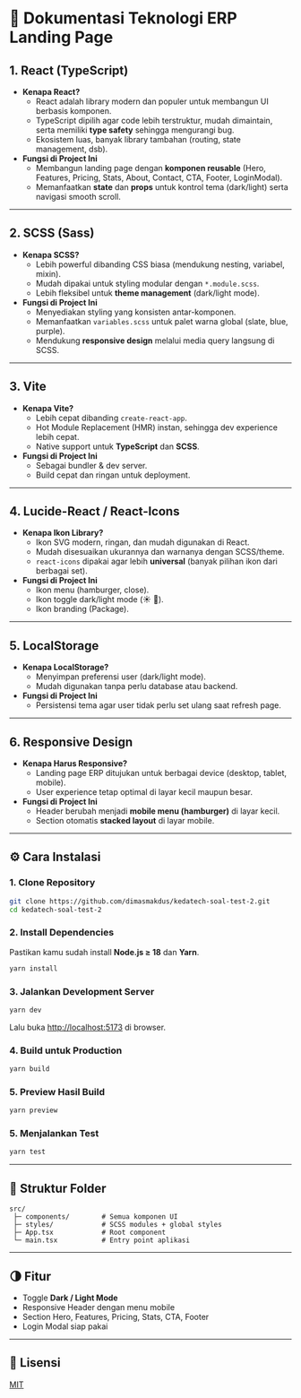 # 📘 Dokumentasi Teknologi ERP Landing Page

## 1. **React (TypeScript)**

-   **Kenapa React?**
    -   React adalah library modern dan populer untuk membangun UI
        berbasis komponen.
    -   TypeScript dipilih agar code lebih terstruktur, mudah
        dimaintain, serta memiliki **type safety** sehingga mengurangi
        bug.
    -   Ekosistem luas, banyak library tambahan (routing, state
        management, dsb).
-   **Fungsi di Project Ini**
    -   Membangun landing page dengan **komponen reusable** (Hero,
        Features, Pricing, Stats, About, Contact, CTA, Footer,
        LoginModal).
    -   Memanfaatkan **state** dan **props** untuk kontrol tema
        (dark/light) serta navigasi smooth scroll.

------------------------------------------------------------------------

## 2. **SCSS (Sass)**

-   **Kenapa SCSS?**
    -   Lebih powerful dibanding CSS biasa (mendukung nesting, variabel,
        mixin).
    -   Mudah dipakai untuk styling modular dengan `*.module.scss`.
    -   Lebih fleksibel untuk **theme management** (dark/light mode).
-   **Fungsi di Project Ini**
    -   Menyediakan styling yang konsisten antar-komponen.
    -   Memanfaatkan `variables.scss` untuk palet warna global (slate,
        blue, purple).
    -   Mendukung **responsive design** melalui media query langsung di
        SCSS.

------------------------------------------------------------------------

## 3. **Vite**

-   **Kenapa Vite?**
    -   Lebih cepat dibanding `create-react-app`.
    -   Hot Module Replacement (HMR) instan, sehingga dev experience
        lebih cepat.
    -   Native support untuk **TypeScript** dan **SCSS**.
-   **Fungsi di Project Ini**
    -   Sebagai bundler & dev server.
    -   Build cepat dan ringan untuk deployment.

------------------------------------------------------------------------

## 4. **Lucide-React / React-Icons**

-   **Kenapa Ikon Library?**
    -   Ikon SVG modern, ringan, dan mudah digunakan di React.
    -   Mudah disesuaikan ukurannya dan warnanya dengan SCSS/theme.
    -   `react-icons` dipakai agar lebih **universal** (banyak pilihan
        ikon dari berbagai set).
-   **Fungsi di Project Ini**
    -   Ikon menu (hamburger, close).
    -   Ikon toggle dark/light mode (☀️ 🌙).
    -   Ikon branding (Package).

------------------------------------------------------------------------

## 5. **LocalStorage**

-   **Kenapa LocalStorage?**
    -   Menyimpan preferensi user (dark/light mode).
    -   Mudah digunakan tanpa perlu database atau backend.
-   **Fungsi di Project Ini**
    -   Persistensi tema agar user tidak perlu set ulang saat refresh
        page.

------------------------------------------------------------------------

## 6. **Responsive Design**

-   **Kenapa Harus Responsive?**
    -   Landing page ERP ditujukan untuk berbagai device (desktop,
        tablet, mobile).
    -   User experience tetap optimal di layar kecil maupun besar.
-   **Fungsi di Project Ini**
    -   Header berubah menjadi **mobile menu (hamburger)** di layar
        kecil.
    -   Section otomatis **stacked layout** di layar mobile.

------------------------------------------------------------------------

## ⚙️ Cara Instalasi

### 1. Clone Repository
```bash
git clone https://github.com/dimasmakdus/kedatech-soal-test-2.git
cd kedatech-soal-test-2
```

### 2. Install Dependencies
Pastikan kamu sudah install **Node.js ≥ 18** dan **Yarn**.  
```bash
yarn install
```

### 3. Jalankan Development Server
```bash
yarn dev
```
Lalu buka [http://localhost:5173](http://localhost:5173) di browser.

### 4. Build untuk Production
```bash
yarn build
```

### 5. Preview Hasil Build
```bash
yarn preview
```

### 5. Menjalankan Test
```bash
yarn test
```

---

## 📂 Struktur Folder
```
src/
 ├─ components/        # Semua komponen UI
 ├─ styles/            # SCSS modules + global styles
 ├─ App.tsx            # Root component
 └─ main.tsx           # Entry point aplikasi
```

---

## 🌗 Fitur
- Toggle **Dark / Light Mode**
- Responsive Header dengan menu mobile
- Section Hero, Features, Pricing, Stats, CTA, Footer
- Login Modal siap pakai

---

## 📝 Lisensi
[MIT](LICENSE)